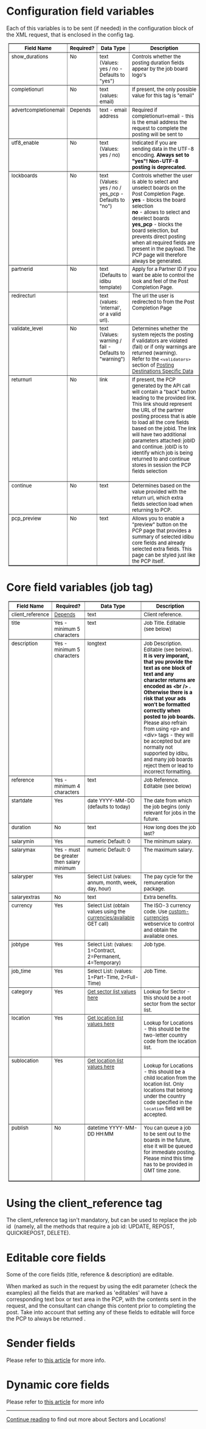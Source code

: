 <h1>
	Configuration field variables</h1>
<p>Each of this variables is to be sent (if needed) in the configuration block of the XML request, that is enclosed in the config tag.</p>
<div>
	<table align="center" border="1" cellpadding="2" cellspacing="2" style="font-size: 13px; color: black; background-color: white; margin-top: 0px; margin-right: 0px; margin-bottom: 0px; margin-left: 5px;" width="90%">
		<tbody>
			<tr valign="TOP">
				<th scope="col">
					Field Name</th>
				<th scope="col">
					Required?</th>
				<th scope="col">
					Data Type</th>
				<th scope="col">
					Description</th>
			</tr>
			<tr valign="TOP">
				<td>
					show_durations</td>
				<td>
					No</td>
				<td>
					text (Values: yes / no - Defaults to &quot;yes&quot;)</td>
				<td>
					Controls whether the posting duration fields appear by the job board logo&#39;s</td>
			</tr>
			<tr valign="TOP">
				<td>
					completionurl</td>
				<td>
					No</td>
				<td>
					text (values: email)</td>
				<td>
					If present, the only possible value for this tag is &quot;email&quot;</td>
			</tr>
			<tr valign="TOP">
				<td>
					advertcompletionemail</td>
				<td>
					Depends</td>
				<td>
					text - email address</td>
				<td>
					Required if completionurl=email - this is the email address the request to complete the posting will be sent to</td>
			</tr>
			<tr valign="TOP">
				<td>
					utf8_enable</td>
				<td>
					No</td>
				<td>
					text (Values: yes / no)</td>
				<td>
					Indicated if you are sending data in the UTF-8 encoding. <b>Always set to "yes"! Non-UTF-8 posting is deprecated.</b></td>
			</tr>
			<tr valign="TOP">
				<td>
					lockboards</td>
				<td>
					No</td>
				<td>
					text (Values: yes / no / yes_pcp - Defaults to &quot;no&quot;)</td>
				<td>
					Controls whether the user is able to select and unselect boards on the Post Completion Page.<br/><strong>yes</strong> - blocks the board selection<br/><strong>no</strong> - allows to select and deselect boards<br/><strong>yes_pcp</strong> - blocks the board selection, but prevents direct posting when all required fields are present in the payload. The PCP page will therefore always be generated.</td>
			</tr>
			<tr valign="TOP">
				<td>
					partnerid</td>
				<td>
					No</td>
				<td>
					text (Defaults to idibu template)</td>
				<td>
					Apply for a Partner ID if you want be able to control the look and feel of the Post Completion Page.&nbsp;</td>
			</tr>
			<tr valign="TOP">
				<td>
					redirecturl</td>
				<td>
					&nbsp;</td>
				<td>
					text (values: &#39;internal&#39;, or a valid url).</td>
				<td>
					The url the user is redirected to from the Post Completion Page</td>
			</tr>
			<tr valign="TOP">
				<td>
					validate_level</td>
				<td>
					No</td>
				<td>
					text (Values: warning / fail - Defaults to &quot;warning&quot;)</td>
				<td>
					Determines whether the system rejects the posting if validators are violated (fail) or if only warnings are returned (warning).<br />
					Refer to the <code>&lt;validators&gt;</code> section of <a href="https://github.com/oneworldmarket/idibu-api/blob/master/posting-api/spec-data.md" target="_blank">Posting Destinations Specific Data</a></td>
			</tr>
			<tr valign="TOP">
				<td>
					returnurl</td>
				<td>
					No</td>
				<td>
					link</td>
				<td>
					If present, the PCP generated by the API call will contain a &quot;back&quot; button leading to the provided link. This link should represent the URL of the partner posting process that is able to load all the core fields based on the jobid. The link will have two additional parameters attached: jobID and continue. jobID is to identify which job is being returned to and continue stores in session the PCP fields selection<br />
					&nbsp;</td>
			</tr>
			<tr valign="TOP">
				<td>
					continue</td>
				<td>
					No</td>
				<td>
					text</td>
				<td>
					Determines based on the value provided with the return url, which extra fields selection load when returning to PCP.</td>
			</tr>
			<tr valign="TOP">
				<td>
					pcp_preview</td>
				<td>
					No</td>
				<td>
					text</td>
				<td>
					Allows you to enable a &quot;preview&quot; button on the PCP page that provides a summary of selected idibu core fields and already selected extra fields. This page can be styled just like the PCP itself.</td>
			</tr>
		</tbody>
	</table>
	<h1>
		Core field variables (job tag)</h1>
</div>
<table align="center" border="1" cellpadding="2" cellspacing="2" style="font-size: 13px; color: black; background-color: white; margin-top: 0px; margin-right: 0px; margin-bottom: 0px; margin-left: 5px; " width="90%">
	<tbody>
		<tr valign="TOP">
			<th scope="col">
				Field Name</th>
			<th scope="col">
				Required?</th>
			<th scope="col">
				Data Type</th>
			<th scope="col">
				Description</th>
		</tr>
		<tr valign="TOP">
			<td>
				client_reference</td>
			<td>
				<a href="https://github.com/oneworldmarket/idibu-api/blob/master/posting-api/jobidvsjobref.md">Depends</a></td>
			<td>
				text</td>
			<td>
				Client reference.</td>
		</tr>
		<tr valign="TOP">
			<td>
				title</td>
			<td>
				Yes - minimum 5 characters</td>
			<td>
				text</td>
			<td>
				Job Title. Editable (see below)</td>
		</tr>
		<tr valign="TOP">
			<td>
				description </td>
			<td>
				Yes - minimum 5 characters</td>
			<td>
				longtext</td>
			<td>
				Job Description. Editable (see below). <b>It is very imporant, that you provide the text as one block of text and any character returns are encoded as &lt;br /&gt; . Otherwise there is a risk that your ads won&#39;t be formatted correctly when posted to job boards.</b><br/>Please also refrain from using &lt;p&gt; and &lt;div&gt; tags - they will be accepted but are normally not supported by idibu, and many job boards reject them or lead to incorrect formatting.</td>
		</tr>
		<tr valign="TOP">
			<td>
				reference</td>
			<td>
				Yes - minimum 4 characters</td>
			<td>
				text</td>
			<td>
				Job Reference. Editable (see below)</td>
		</tr>
		<tr valign="TOP">
			<td>
				startdate</td>
			<td>
				Yes</td>
			<td>
				date YYYY-MM-DD (defaults to today)</td>
			<td>
				The date from which the job begins (only relevant for jobs in the future.&nbsp;</td>
		</tr>
		<tr valign="TOP">
			<td>
				duration</td>
			<td>
				No</td>
			<td>
				text</td>
			<td>
				How long does the job last?</td>
		</tr>
		<tr valign="TOP">
			<td>
				salarymin</td>
			<td>
				Yes</td>
			<td>
				numeric Default: 0</td>
			<td>
				The minimum salary.</td>
		</tr>
		<tr valign="TOP">
			<td>
				salarymax</td>
			<td>
				Yes - must be greater then salary minimum</td>
			<td>
				numeric Default: 0</td>
			<td>
				The maximum salary.</td>
		</tr>
		<tr valign="TOP">
			<td>
				salaryper</td>
			<td>
				Yes</td>
			<td>
				Select List (values: annum, month, week, day, hour)</td>
			<td>
				The pay cycle for the remuneration package.</td>
		</tr>
		<tr valign="TOP">
			<td>
				salaryextras</td>
			<td>
				No</td>
			<td>
				text</td>
			<td>
				Extra benefits.</td>
		</tr>
		<tr valign="TOP">
			<td>
				currency</td>
			<td>
				Yes</td>
			<td>
				Select List (obtain values using the <a href="https://github.com/oneworldmarket/idibu-api/blob/master/webservices/settings-management/custom-currencies.md" target="_blank">currencies/available</a> GET call)</td>
			<td>
				The ISO-3 currency code. Use <a href="https://github.com/oneworldmarket/idibu-api/blob/master/webservices/settings-management/custom-currencies.md" target="_blank">custom-currencies</a> webservice to control and obtain the available ones.</td>
		</tr>
		<tr valign="TOP">
			<td>
				jobtype</td>
			<td>
				Yes</td>
			<td>
				Select List: (values: 1=Contract, 2=Permanent, 4=Temporary)&nbsp;</td>
			<td>
				Job type.</td>
		</tr>
		<tr valign="TOP">
			<td>
				job_time</td>
			<td>
				Yes</td>
			<td>
				Select List: (values: 1=Part-Time, 2=Full-Time)&nbsp;</td>
			<td>
				Job Time.</td>
		</tr>
		<tr valign="top">
			<td>
				category</td>
			<td>
				Yes</td>
			<td>
				<a href="https://github.com/oneworldmarket/idibu-api/blob/master/posting-api/Sector-and-locations.md">Get sector list values here</a></td>
			<td>
				Lookup for Sector - this should be a root sector from the sector list.</td>
		</tr>
		<tr valign="top">
			<td>
				location</td>
			<td>
				Yes</td>
			<td>
				<a href="https://github.com/oneworldmarket/idibu-api/blob/master/posting-api/Sector-and-locations.md">Get location list values here</a></td>
			<td>
				<p>Lookup for Locations - this should be the two-letter country code from the location list.</p>
			</td>
		</tr>
		<tr valign="top">
			<td>
				sublocation</td>
			<td>
				Yes</td>
			<td>
				<a href="https://github.com/oneworldmarket/idibu-api/blob/master/posting-api/Sector-and-locations.md">Get location list values here</a></td>
			<td>
				<p>Lookup for Locations - this should be a child location from the location list. Only locations that belong under the country code specified in the <code>location</code> field will be accepted.</p>
			</td>
		</tr>
		<tr valign="top">
			<td>
				publish</td>
			<td>
				No</td>
			<td>
				datetime YYYY-MM-DD HH:MM</td>
			<td>
				You can queue a job to be sent out to the boards in the future, else it will be queued for immediate posting. Please mind this time has to be provided in GMT time zone.<br />
				&nbsp;</td>
		</tr>
	</tbody>
</table>
<h1>
	Using the client_reference tag</h1>
<p>The client_reference tag isn&#39;t mandatory, but can be used to replace the job id&nbsp; (namely, all the methods that require a job id: UPDATE, REPOST, QUICKREPOST, DELETE).</p>
<h1>Editable core fields</h1>
<p>Some of the core fields (title, reference &amp; description) are editable.</p>
<p>When marked as such in the request by using the edit parameter (check the examples) all the fields that are marked as &#39;editables&#39; will have a corresponding text box or text area in the PCP, with the contents sent in the request, and the consultant can change this content prior to completing the post. Take into account that setting any of these fields to editable will force the PCP to always be returned .</p>
<h1>Sender fields</h1>
<p>Please refer to <a href="https://github.com/oneworldmarket/idibu-api/blob/master/posting-api/sender-tags.md">this article</a> for more info.</p>
<h1>Dynamic core fields</h1>
<p>Please refer to <a href="https://github.com/oneworldmarket/idibu-api/blob/master/posting-api/dyn-vars.md">this article</a> for more info</p>
<hr>
<a href="https://github.com/oneworldmarket/idibu-api/blob/master/posting-api/Sector-and-locations.md">Continue reading</a> to find out more about Sectors and Locations!
